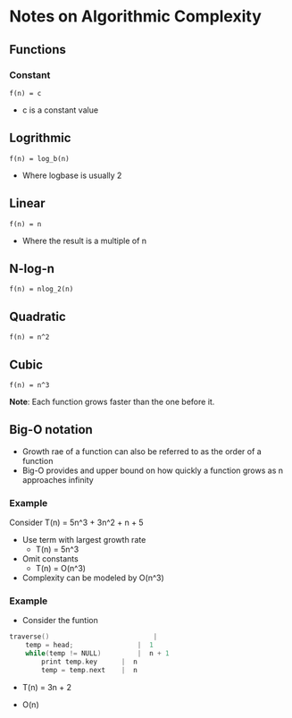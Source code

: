 # Notes on Algorithmic Complexity

## Functions

### Constant
`f(n) = c`
* c is a constant value

## Logrithmic
`f(n) = log_b(n)`
* Where logbase is usually 2
## Linear
`f(n) = n`
* Where the result is a multiple of n

## N-log-n
`f(n) = nlog_2(n)`

## Quadratic
`f(n) = n^2`

## Cubic
`f(n) = n^3`

**Note**: Each function grows faster than the one before it.

## Big-O notation
* Growth rae of a function can also be referred to as the order of a function
* Big-O provides and upper bound on how quickly a function grows as n approaches infinity

### Example
Consider T(n) = 5n^3 + 3n^2 + n + 5
* Use term with largest growth rate
  * T(n) = 5n^3
* Omit constants
  * T(n) = O(n^3)
* Complexity can be modeled by O(n^3)

### Example
* Consider the funtion

```c++
traverse()                          |    
	temp = head;                |  1
	while(temp != NULL)         |  n + 1
		print temp.key      |  n 
		temp = temp.next    |  n
```
* T(n) = 3n + 2

* O(n) 

